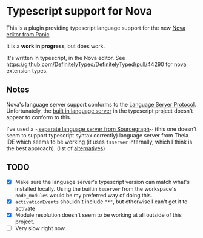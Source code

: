 # Typescript support for Nova

This is a plugin providing typescript language support for the new [Nova editor from Panic](https://panic.com/nova/).

It is a **work in progress**, but does work.

It's written in typescript, in the Nova editor. See https://github.com/DefinitelyTyped/DefinitelyTyped/pull/44290 for nova extension types.

## Notes

Nova's language server support conforms to the [Language Server Protocol](https://microsoft.github.io/language-server-protocol/). Unfortunately, the [built in language server](https://github.com/Microsoft/TypeScript/wiki/Standalone-Server-%28tsserver%29) in the typescript project doesn't appear to conform to this.

I've used a ~[separate language server from Sourcegraph](https://github.com/sourcegraph/javascript-typescript-langserver)~ (this one doesn't seem to support typescript syntax correctly) language server from Theia IDE which seems to be working (it uses `tsserver` internally, which I think is the best approach). (list of [alternatives](https://microsoft.github.io/language-server-protocol/implementors/servers/))

## TODO

- [x] Make sure the language server's typescript version can match what's installed locally. Using the builtin `tsserver` from the workspace's `node_modules` would be my preferred way of doing this.
- [x] `activationEvents` shouldn't include `"*"`, but otherwise I can't get it to activate
- [x] Module resolution doesn't seem to be working at all outside of this project.
- [ ] Very slow right now...
